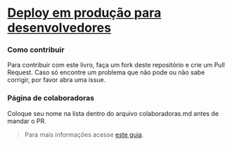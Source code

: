 # [Deploy em produção para desenvolvedores](https://deployemproducao.dev)

### Como contribuir

Para contribuir com este livro, faça um fork deste repositório
e crie um Pull Request. Caso só encontre um problema que não pode
ou não sabe corrigir, por favor abra uma issue.

### Página de colaboradoras

Coloque seu nome na lista dentro do arquivo colaboradoras.md antes de mandar o PR.

> Para mais informações acesse [este guia](https://deployemproducao.dev/como-colaborar/).